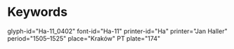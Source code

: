 # Keywords
glyph-id="Ha-11_0402"
font-id="Ha-11"
printer-id="Ha"
printer="Jan Haller"
period="1505–1525"
place="Kraków"
PT plate="174"

